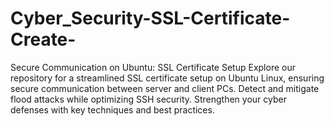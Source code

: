 # Cyber_Security-SSL-Certificate-Create-
Secure Communication on Ubuntu: SSL Certificate Setup  Explore our repository for a streamlined SSL certificate setup on Ubuntu Linux, ensuring secure communication between server and client PCs. Detect and mitigate flood attacks while optimizing SSH security. Strengthen your cyber defenses with key techniques and best practices.
